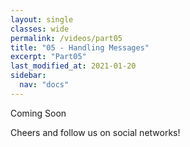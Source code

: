 ```yaml
---
layout: single
classes: wide
permalink: /videos/part05
title: "05 - Handling Messages"
excerpt: "Part05"
last_modified_at: 2021-01-20
sidebar:
  nav: "docs"
---
```


Coming Soon


Cheers and follow us on social networks!
